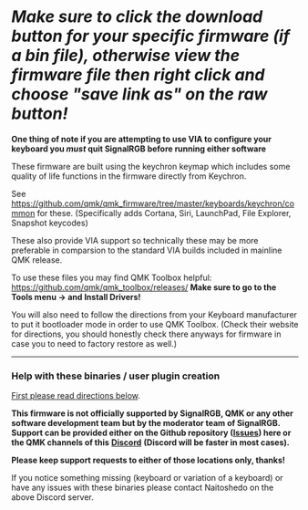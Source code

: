 # _Make sure to click the download button for your specific firmware (if a bin file), otherwise view the firmware file then right click and choose "save link as" on the raw button!_ #

**One thing of note if you are attempting to use VIA to configure your keyboard you _must_ quit SignalRGB before running either software**

These firmware are built using the keychron keymap which includes some quality of life functions in the firmware directly from Keychron.

See https://github.com/qmk/qmk_firmware/tree/master/keyboards/keychron/common for these. (Specifically adds Cortana, Siri, LaunchPad, File Explorer, Snapshot keycodes)

These also provide VIA support so technically these may be more preferable in comparsion to the standard VIA builds included in mainline QMK release.

To use these files you may find QMK Toolbox helpful:
https://github.com/qmk/qmk_toolbox/releases/
**Make sure to go to the Tools menu -> and Install Drivers!**

You will also need to follow the directions from your Keyboard manufacturer to put it bootloader mode in order to use QMK Toolbox.
(Check their website for directions, you should honestly check there anyways for firmware in case you to need to factory restore as well.)

---

### Help with these binaries / user plugin creation ###

[First please read directions below](https://github.com/SRGBmods/QMK-Binaries/#directions).

**This firmware is not officially supported by SignalRGB, QMK or any other software development team but by the moderator team of SignalRGB. Support can be provided either on the Github repository ([**Issues**](https://github.com/SRGBmods/QMK-Binaries/issues)) here or the QMK channels of this** [**Discord**](https://discord.com/invite/J5dwtcNhqC) **(Discord will be faster in most cases).**

**Please keep support requests to either of those locations only, thanks!**

If you notice something missing (keyboard or variation of a keyboard) or have any issues with these binaries please contact Naitoshedo on the above Discord server.